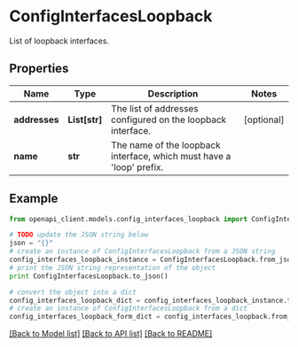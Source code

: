 # ConfigInterfacesLoopback

List of loopback interfaces.

## Properties

Name | Type | Description | Notes
------------ | ------------- | ------------- | -------------
**addresses** | **List[str]** | The list of addresses configured on the loopback interface. | [optional] 
**name** | **str** | The name of the loopback interface, which must have a &#39;loop&#39; prefix. | 

## Example

```python
from openapi_client.models.config_interfaces_loopback import ConfigInterfacesLoopback

# TODO update the JSON string below
json = "{}"
# create an instance of ConfigInterfacesLoopback from a JSON string
config_interfaces_loopback_instance = ConfigInterfacesLoopback.from_json(json)
# print the JSON string representation of the object
print ConfigInterfacesLoopback.to_json()

# convert the object into a dict
config_interfaces_loopback_dict = config_interfaces_loopback_instance.to_dict()
# create an instance of ConfigInterfacesLoopback from a dict
config_interfaces_loopback_form_dict = config_interfaces_loopback.from_dict(config_interfaces_loopback_dict)
```
[[Back to Model list]](../README.md#documentation-for-models) [[Back to API list]](../README.md#documentation-for-api-endpoints) [[Back to README]](../README.md)


